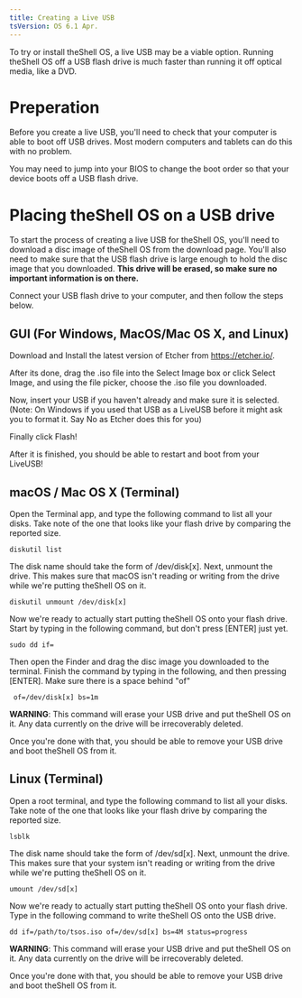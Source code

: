 ```yaml
---
title: Creating a Live USB
tsVersion: OS 6.1 Apr.
---
```


To try or install theShell OS, a live USB may be a viable option. Running theShell OS off a USB flash drive is much faster than running it off optical media, like a DVD.

# Preperation

Before you create a live USB, you'll need to check that your computer is able to boot off USB drives. Most modern computers and tablets can do this with no problem.

You may need to jump into your BIOS to change the boot order so that your device boots off a USB flash drive.

# Placing theShell OS on a USB drive

To start the process of creating a live USB for theShell OS, you'll need to download a disc image of theShell OS from the download page. You'll also need to make sure that the USB flash drive is large enough to hold the disc image that you downloaded. **This drive will be erased, so make sure no important information is on there.**

Connect your USB flash drive to your computer, and then follow the steps below.

## GUI (For Windows, MacOS/Mac OS X, and Linux)

Download and Install the latest version of Etcher from https://etcher.io/.

After its done, drag the .iso file into the Select Image box or click Select Image, and using the file picker, choose the .iso file you downloaded.

Now, insert your USB if you haven't already and make sure it is selected.
(Note: On Windows if you used that USB as a LiveUSB before it might ask you to format it. Say No as Etcher does this for you)

Finally click Flash!

After it is finished, you should be able to restart and boot from your LiveUSB!
## macOS / Mac OS X (Terminal)

Open the Terminal app, and type the following command to list all your disks. Take note of the one that looks like your flash drive by comparing the reported size.

```
diskutil list
```

The disk name should take the form of /dev/disk[x]. Next, unmount the drive. This makes sure that macOS isn't reading or writing from the drive while we're putting theShell OS on it.

```
diskutil unmount /dev/disk[x]
```

Now we're ready to actually start putting theShell OS onto your flash drive. Start by typing in the following command, but don't press [ENTER] just yet.

```
sudo dd if=
```

Then open the Finder and drag the disc image you downloaded to the terminal. Finish the command by typing in the following, and then pressing [ENTER]. Make sure there is a space behind "of"

```
 of=/dev/disk[x] bs=1m
```

**WARNING**: This command will erase your USB drive and put theShell OS on it. Any data currently on the drive will be irrecoverably deleted.

Once you're done with that, you should be able to remove your USB drive and boot theShell OS from it.

## Linux (Terminal)

Open a root terminal, and type the following command to list all your disks. Take note of the one that looks like your flash drive by comparing the reported size.

```
lsblk
```

The disk name should take the form of /dev/sd[x]. Next, unmount the drive. This makes sure that your system isn't reading or writing from the drive while we're putting theShell OS on it.

```
umount /dev/sd[x]
```

Now we're ready to actually start putting theShell OS onto your flash drive. Type in the following command to write theShell OS onto the USB drive.

```
dd if=/path/to/tsos.iso of=/dev/sd[x] bs=4M status=progress
```

**WARNING**: This command will erase your USB drive and put theShell OS on it. Any data currently on the drive will be irrecoverably deleted.

Once you're done with that, you should be able to remove your USB drive and boot theShell OS from it.
